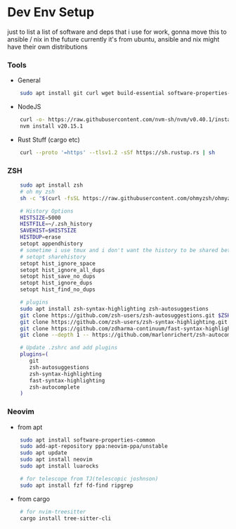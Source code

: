 # Dev Env Setup
just to list a list of software and deps that i use for work, gonna move this to ansible / nix in the future
currently it's from ubuntu, ansible and nix might have their own distributions

### Tools
- General
```bash
    sudo apt install git curl wget build-essential software-properties-common
```

- NodeJS
```bash
    curl -o- https://raw.githubusercontent.com/nvm-sh/nvm/v0.40.1/install.sh | bash
    nvm install v20.15.1
```
- Rust Stuff (cargo etc)
```bash
    curl --proto '=https' --tlsv1.2 -sSf https://sh.rustup.rs | sh
```


### ZSH
```bash
    sudo apt install zsh
    # oh my zsh
    sh -c "$(curl -fsSL https://raw.githubusercontent.com/ohmyzsh/ohmyzsh/master/tools/install.sh)"

    # History Options
    HISTSIZE=5000
    HISTFILE=~/.zsh_history
    SAVEHIST=$HISTSIZE
    HISTDUP=erase
    setopt appendhistory
    # sometime i use tmux and i don't want the history to be shared between sessions or panes
    # setopt sharehistory
    setopt hist_ignore_space
    setopt hist_ignore_all_dups
    setopt hist_save_no_dups
    setopt hist_ignore_dups
    setopt hist_find_no_dups

    # plugins
    sudo apt install zsh-syntax-highlighting zsh-autosuggestions
    git clone https://github.com/zsh-users/zsh-autosuggestions.git $ZSH_CUSTOM/plugins/zsh-autosuggestions
    git clone https://github.com/zsh-users/zsh-syntax-highlighting.git $ZSH_CUSTOM/plugins/zsh-syntax-highlighting
    git clone https://github.com/zdharma-continuum/fast-syntax-highlighting.git ${ZSH_CUSTOM:-$HOME/.oh-my-zsh/custom}/plugins/fast-syntax-highlighting
    git clone --depth 1 -- https://github.com/marlonrichert/zsh-autocomplete.git $ZSH_CUSTOM/plugins/zsh-autocomplete

    # Update .zshrc and add plugins
    plugins=(
       git
       zsh-autosuggestions
       zsh-syntax-highlighting
       fast-syntax-highlighting
       zsh-autocomplete
    )

```

### Neovim
- from apt
```bash
    sudo apt install software-properties-common
    sudo add-apt-repository ppa:neovim-ppa/unstable
    sudo apt update
    sudo apt install neovim
    sudo apt install luarocks

    # for telescope from TJ(telescopic joshnson)
    sudo apt install fzf fd-find ripgrep
```

- from cargo
```bash
    # for nvim-treesitter
    cargo install tree-sitter-cli
```
